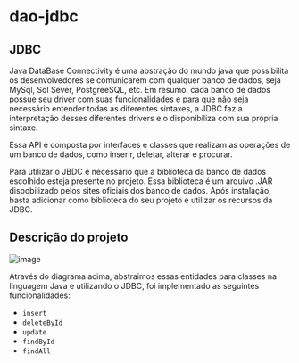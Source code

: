 # dao-jdbc
## JDBC
Java DataBase Connectivity é uma abstração do mundo java que possibilita os desenvolvedores se comunicarem com qualquer banco de dados, seja MySql, Sql Sever, PostgreeSQL, etc.
Em resumo, cada banco de dados possue seu driver com suas funcionalidades e para que não seja necessário entender todas as diferentes sintaxes, a JDBC faz a interpretação desses diferentes drivers e o disponibiliza com sua própria sintaxe.

Essa API é composta por interfaces e classes que realizam as operações de um banco de dados, como inserir, deletar, alterar e procurar.

Para utilizar o JBDC é necessário que a biblioteca da banco de dados escolhido esteja presente no projeto. Essa biblioteca é um arquivo .JAR dispobilizado pelos sites oficiais dos banco de dados.
Após instalação, basta adicionar como biblioteca do seu projeto e utilizar os recursos da JDBC.


## Descrição do projeto
![image](https://user-images.githubusercontent.com/84423626/209351882-33949068-96eb-421c-98a5-7111fb3da7f4.png)

Através do diagrama acima, abstraimos essas entidades para classes na linguagem Java e utilizando o JDBC, foi implementado as seguintes funcionalidades:

- `insert`
- `deleteById`
- `update`
- `findById`
- `findAll`
